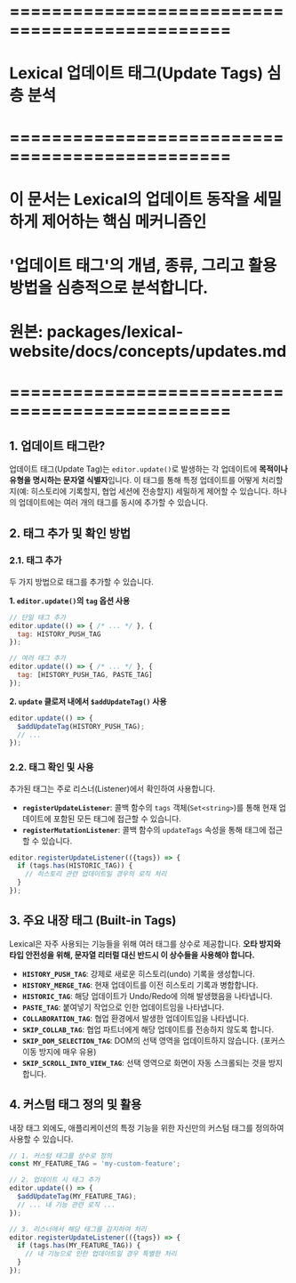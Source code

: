 # ===============================================
# Lexical 업데이트 태그(Update Tags) 심층 분석
# ===============================================
# 이 문서는 Lexical의 업데이트 동작을 세밀하게 제어하는 핵심 메커니즘인
# '업데이트 태그'의 개념, 종류, 그리고 활용 방법을 심층적으로 분석합니다.
# 원본: packages/lexical-website/docs/concepts/updates.md
# ===============================================

## 1. 업데이트 태그란?

업데이트 태그(Update Tag)는 `editor.update()`로 발생하는 각 업데이트에 **목적이나 유형을 명시하는 문자열 식별자**입니다. 이 태그를 통해 특정 업데이트를 어떻게 처리할지(예: 히스토리에 기록할지, 협업 세션에 전송할지) 세밀하게 제어할 수 있습니다. 하나의 업데이트에는 여러 개의 태그를 동시에 추가할 수 있습니다.

## 2. 태그 추가 및 확인 방법

### 2.1. 태그 추가

두 가지 방법으로 태그를 추가할 수 있습니다.

**1. `editor.update()`의 `tag` 옵션 사용**

```javascript
// 단일 태그 추가
editor.update(() => { /* ... */ }, {
  tag: HISTORY_PUSH_TAG
});

// 여러 태그 추가
editor.update(() => { /* ... */ }, {
  tag: [HISTORY_PUSH_TAG, PASTE_TAG]
});
```

**2. `update` 클로저 내에서 `$addUpdateTag()` 사용**

```javascript
editor.update(() => {
  $addUpdateTag(HISTORY_PUSH_TAG);
  // ...
});
```

### 2.2. 태그 확인 및 사용

추가된 태그는 주로 리스너(Listener)에서 확인하여 사용합니다.

-   **`registerUpdateListener`**: 콜백 함수의 `tags` 객체(`Set<string>`)를 통해 현재 업데이트에 포함된 모든 태그에 접근할 수 있습니다.
-   **`registerMutationListener`**: 콜백 함수의 `updateTags` 속성을 통해 태그에 접근할 수 있습니다.

```javascript
editor.registerUpdateListener(({tags}) => {
  if (tags.has(HISTORIC_TAG)) {
    // 히스토리 관련 업데이트일 경우의 로직 처리
  }
});
```

## 3. 주요 내장 태그 (Built-in Tags)

Lexical은 자주 사용되는 기능들을 위해 여러 태그를 상수로 제공합니다. **오타 방지와 타입 안전성을 위해, 문자열 리터럴 대신 반드시 이 상수들을 사용해야 합니다.**

-   **`HISTORY_PUSH_TAG`**: 강제로 새로운 히스토리(undo) 기록을 생성합니다.
-   **`HISTORY_MERGE_TAG`**: 현재 업데이트를 이전 히스토리 기록과 병합합니다.
-   **`HISTORIC_TAG`**: 해당 업데이트가 Undo/Redo에 의해 발생했음을 나타냅니다.
-   **`PASTE_TAG`**: 붙여넣기 작업으로 인한 업데이트임을 나타냅니다.
-   **`COLLABORATION_TAG`**: 협업 환경에서 발생한 업데이트임을 나타냅니다.
-   **`SKIP_COLLAB_TAG`**: 협업 파트너에게 해당 업데이트를 전송하지 않도록 합니다.
-   **`SKIP_DOM_SELECTION_TAG`**: DOM의 선택 영역을 업데이트하지 않습니다. (포커스 이동 방지에 매우 유용)
-   **`SKIP_SCROLL_INTO_VIEW_TAG`**: 선택 영역으로 화면이 자동 스크롤되는 것을 방지합니다.

## 4. 커스텀 태그 정의 및 활용

내장 태그 외에도, 애플리케이션의 특정 기능을 위한 자신만의 커스텀 태그를 정의하여 사용할 수 있습니다.

```javascript
// 1. 커스텀 태그를 상수로 정의
const MY_FEATURE_TAG = 'my-custom-feature';

// 2. 업데이트 시 태그 추가
editor.update(() => {
  $addUpdateTag(MY_FEATURE_TAG);
  // ... 내 기능 관련 로직 ...
});

// 3. 리스너에서 해당 태그를 감지하여 처리
editor.registerUpdateListener(({tags}) => {
  if (tags.has(MY_FEATURE_TAG)) {
    // 내 기능으로 인한 업데이트일 경우 특별한 처리
  }
});
``` 